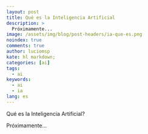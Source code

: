 ```yaml
---
layout: post
title: Qué es la Inteligencia Artificial
description: >
  Próximamente...
image: /assets/img/blog/post-headers/ia-que-es.png
noindex: true
comments: true
author: luciomsp
kate: hl markdown;
categories: [ai]
tags:
  - ai
keywords:
  - ai
  - ia
lang: es
---
```


Qué es la Inteligencia Artificial?

Próximamente...
